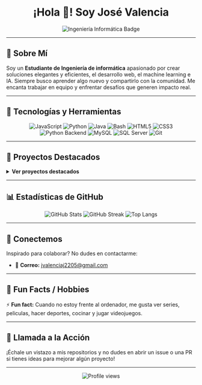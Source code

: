 <!-- Perfil Principal de Jose Valencia (@tu_usuario) -->

<h1 align="center">¡Hola 👋! Soy José Valencia</h1>

<p align="center">
  <img src="https://img.shields.io/badge/Estudiante%20de-Ingenier%C3%ADa%20Inform%C3%A1tica-blue?style=for-the-badge&logo=graduation-cap&logoColor=white" alt="Ingeniería Informática Badge"/>
</p>

---

## 🚀 Sobre Mí

Soy un **Estudiante de Ingeniería de informática** apasionado por crear soluciones elegantes y eficientes, el desarrollo web, el machine learning e IA. Siempre busco aprender algo nuevo y compartirlo con la comunidad. Me encanta trabajar en equipo y enfrentar desafíos que generen impacto real.

---

## 🧰 Tecnologías y Herramientas

<p align="center">
  <!-- Lenguajes de Programación -->
  <img src="https://img.shields.io/badge/JavaScript-F7DF1E?style=flat&logo=javascript&logoColor=black" alt="JavaScript"/>
  <img src="https://img.shields.io/badge/Python-3776AB?style=flat&logo=python&logoColor=white" alt="Python"/>
  <img src="https://img.shields.io/badge/Java-007396?style=flat&logo=java&logoColor=white" alt="Java"/>
  <img src="https://img.shields.io/badge/Bash-4EAA25?style=flat&logo=gnubash&logoColor=white" alt="Bash"/>

  <!-- Frontend -->
  <img src="https://img.shields.io/badge/HTML5-E34F26?style=flat&logo=html5&logoColor=white" alt="HTML5"/>
  <img src="https://img.shields.io/badge/CSS3-1572B6?style=flat&logo=css3&logoColor=white" alt="CSS3"/>

  <!-- Backend -->
  <img src="https://img.shields.io/badge/Python-Backend-blue?style=flat&logo=python&logoColor=white" alt="Python Backend"/>

  <!-- Bases de Datos -->
  <img src="https://img.shields.io/badge/MySQL-4479A1?style=flat&logo=mysql&logoColor=white" alt="MySQL"/>
  <img src="https://img.shields.io/badge/SQL%20Server-CC2927?style=flat&logo=microsoft-sql-server&logoColor=white" alt="SQL Server"/>

  <!-- Herramientas -->
  <img src="https://img.shields.io/badge/Git-F05032?style=flat&logo=git&logoColor=white" alt="Git"/>
</p>

---

## 🌟 Proyectos Destacados

<!-- Puedes usar comentarios HTML para hacer colapsable si tienes más proyectos -->
<details>
  <summary><strong>Ver proyectos destacados</strong></summary>

  - **Analisis de CV con IA:** CV-Parser & Skills Matcher 🤖  
    Una herramienta de procesamiento de lenguaje natural (NLP) que analiza y extrae automáticamente habilidades, experiencia y educación de currículos en PDF.  
    Desarrollado con Python, Spacy y Regex para automatizar el screening inicial de candidatos.

  <!-- Añade más proyectos aquí si lo deseas -->

</details>

---

## 📊 Estadísticas de GitHub

<p align="center">
  <img src="https://github-readme-stats.vercel.app/api?username=tu_usuario&show_icons=true&theme=radical" alt="GitHub Stats" />
  <img src="https://github-readme-streak-stats.herokuapp.com/?user=tu_usuario&theme=radical" alt="GitHub Streak" />
  <img src="https://github-readme-stats.vercel.app/api/top-langs/?username=tu_usuario&layout=compact&theme=radical" alt="Top Langs" />
</p>

---

## 🤝 Conectemos

Inspirado para colaborar? No dudes en contactarme:

- 📧 **Correo:** [jvalenciaj2205@gmail.com](mailto:jvalenciaj2205@gmail.com)

---

## 🎉 Fun Facts / Hobbies

⚡ **Fun fact:** Cuando no estoy frente al ordenador, me gusta ver series, peliculas, hacer deportes, cocinar y jugar videojuegos.

---

## 🚀 Llamada a la Acción

¡Échale un vistazo a mis repositorios y no dudes en abrir un issue o una PR si tienes ideas para mejorar algún proyecto!

---

<p align="center">
  <img src="https://komarev.com/ghpvc/?username=tu_usuario&color=red&style=flat-square" alt="Profile views" />
</p>

<!-- Gracias por visitar mi perfil! -->
